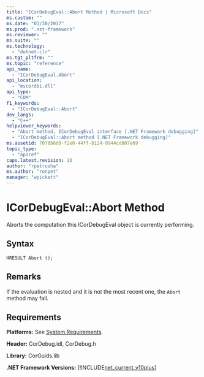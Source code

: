 ```yaml
---
title: "ICorDebugEval::Abort Method | Microsoft Docs"
ms.custom: ""
ms.date: "03/30/2017"
ms.prod: ".net-framework"
ms.reviewer: ""
ms.suite: ""
ms.technology: 
  - "dotnet-clr"
ms.tgt_pltfrm: ""
ms.topic: "reference"
api_name: 
  - "ICorDebugEval.Abort"
api_location: 
  - "mscordbi.dll"
api_type: 
  - "COM"
f1_keywords: 
  - "ICorDebugEval::Abort"
dev_langs: 
  - "C++"
helpviewer_keywords: 
  - "Abort method, ICorDebugEval interface [.NET Framework debugging]"
  - "ICorDebugEval::Abort method [.NET Framework debugging]"
ms.assetid: 7070b6d0-f2e0-44ff-b124-0944cd807e69
topic_type: 
  - "apiref"
caps.latest.revision: 10
author: "rpetrusha"
ms.author: "ronpet"
manager: "wpickett"
---
```

# ICorDebugEval::Abort Method
Aborts the computation this ICorDebugEval object is currently performing.  
  
## Syntax  
  
```  
HRESULT Abort ();  
```  
  
## Remarks  
 If the evaluation is nested and it is not the most recent one, the `Abort` method may fail.  
  
## Requirements  
 **Platforms:** See [System Requirements](../../../../docs/framework/get-started/system-requirements.md).  
  
 **Header:** CorDebug.idl, CorDebug.h  
  
 **Library:** CorGuids.lib  
  
 **.NET Framework Versions:** [!INCLUDE[net_current_v10plus](../../../../includes/net-current-v10plus-md.md)]